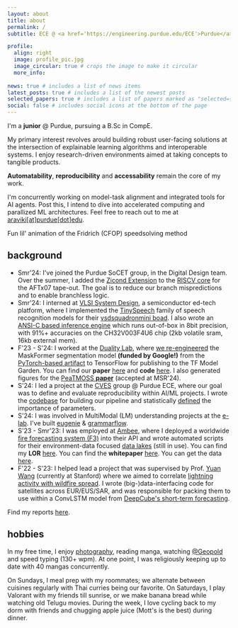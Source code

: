 ```yaml
---
layout: about
title: about
permalink: /
subtitle: ECE @ <a href='https://engineering.purdue.edu/ECE'>Purdue</a> | AI Engineer/Researcher

profile:
  align: right
  image: profile_pic.jpg
  image_circular: true # crops the image to make it circular
  more_info: 
  
news: true # includes a list of news items
latest_posts: true # includes a list of the newest posts
selected_papers: true # includes a list of papers marked as "selected={true}"
social: false # includes social icons at the bottom of the page
---
```


I'm a **junior** @ Purdue, pursuing a B.Sc in CompE.

My primary interest revolves arould building robust user-facing solutions at the intersection of explainable learning algorithms and interoperable systems. I enjoy research-driven environments aimed at taking concepts to tangible products. 

<b>Automatability</b>, <b>reproducibility</b> and <b>accessability</b> remain the core of my work. 

I'm concurrently working on model-task alignment and integrated tools for AI agents. Post this, I intend to dive into accelerated computing and parallized ML architectures. Feel free to reach out to me at [araviki[at]purdue[dot]edu](mailto:araviki@purdue.edu).


<script type="module" src="https://unpkg.com/@splinetool/viewer@1.1.8/build/spline-viewer.js"></script>
<spline-viewer loading-anim-type="spinner-small-dark" url="https://prod.spline.design/yM3OABoP-icn9QQo/scene.splinecode"></spline-viewer>
<div class="caption">
    Fun lil' animation of the Fridrich (CFOP) speedsolving method
</div>


## background 

* Smr'24: I've joined the Purdue SoCET group, in the Digital Design team. Over the summer, I added the [Zicond Extension](https://github.com/riscvarchive/riscv-zicond/) to the [RISCV core](https://github.com/Purdue-SoCET/RISCVBusiness/tree/rv32zc) for the AFTx07 tape-out. The goal is to reduce our branch mispredictions and to enable branchless logic.
* Smr'24: I interned at [VLSI System Design](https://www.vlsisystemdesign.com/), a semiconductor ed-tech platform, where I implemented the [TinySpeech](https://arxiv.org/abs/2008.04245) family of speech recognition models for their [vsdsquadronmini boad](https://www.vlsisystemdesign.com/vsdsquadronmini/). I also wrote an [ANSI-C based inference engine](https://github.com/AkshathRaghav/tinyspeech) which runs out-of-box in 8bit precision, with 91%+ accuracies on the CH32V003F4U6 chip (2kb volatile sram, 16kb external mem). 
* F'23 - S'24: I worked at the [Duality Lab](https://davisjam.github.io/), where [we re-engineered](https://akshathraghav.github.io/projects/maskformer/) the MaskFormer segmentation model **(funded by Google!)** from the [PyTorch-based artifact](https://github.com/facebookresearch/MaskFormer) to TensorFlow for publishing to the TF Model Garden. You can find our **paper** [here](https://arxiv.org/pdf/2404.18801) and **code** [here](https://github.com/PurdueDualityLab/tf-maskformer/tree/PR_Draft/models/official/projects/maskformer). I also generated figures for the [PeaTMOSS **paper**](https://arxiv.org/pdf/2402.00699.pdf) (accepted at MSR'24).
* S'24: I led a project at the [CVES](https://yhlu.net/research.html) group @ Purdue ECE, where our goal was to define and evaluate reproducibility within AI/ML projects. I wrote the [codebase](https://github.com/AkshathRaghav/RAIS) for building our pipeline and statistically [defined](https://akshathraghav.github.io/projects/rais/) the importance of parameters. 
* S'24: I was involved in MultiModal (LM) understanding projects at the [e-lab](https://e-lab.github.io/). I've built [eugenie](https://akshathraghav.github.io/projects/eugenie/) & [grammarflow](https://akshathraghav.github.io/projects/grammarflow/).
* S'23 - Smr'23: I was employed at [Ambee](https://www.getambee.com/), where I deployed a worldwide [fire forecasting system (F3)](https://akshathraghav.github.io/projects/ambee/) into their API and wrote automated scripts for their environment-data focused [data lakes](https://www.getambee.com/api-documentation) (still in use). You can find my **LOR** [here](https://akshathraghav.github.io/assets/pdf/AkshathRaghavR_LOR_Ambee.pdf). You can find the **whitepaper** [here](https://www.researchgate.net/publication/372769364_Time-Driven_Fire_Risk_Forecasting_Leveraging_Historical_Trends_for_Enhanced_Seasonal_Modeling). You can get the data [here](https://www.getambee.com/api-documentation).
* F'22 - S'23: I helped lead a project that was supervised by Prof. [Yuan Wang](https://wang-lab.stanford.edu/people/yuan-wang) (currently at Stanford) where we aimed to correlate [lightning activity with wildfire spread](https://akshathraghav.github.io/projects/lwl/). I wrote (big-)data-interfacing code for satellites across EUR/EUS/SAR, and was responsible for packing them to use within a ConvLSTM model from [DeepCube's short-term forecasting](https://github.com/DeepCube-org/uc3-public-notebooks/blob/main/3_UC3_DL_models_XAI.ipynb).

Find my reports [here](https://akshathraghav.github.io/projects/).

<!-- ## interests

At the highest level, I'm super excited about the [Partner as a Product (PaaP)](https://uxdesign.cc/this-is-the-moment-to-reinvent-your-product-1ee084e38ab1) era we're entering into. I hope to gain experience across the systems we ('re going to) base our lives on, from hardware-level programming to cloud-based HA lifecycles. Majoring in ECE gives me the oppurtunity to develop myself in these areas. 

More specifically, I work with language models and learning algorithms. I like to augment intelligence in LLMs, as opposed to using them as a general purpose solution (which it's not). I approach any AI problem (overarching the ML bubble) as a toddler trying to learn -- by using their senses and the environment. I believe the future of intelligence will come from making machines self-aware of their need to integrate with other machines.  -->

<!-- Going forward, I aim to specialize in the art of **solution-building**, by bridging happening research with dynamic market needs. My approach involves deep-diving into research to understand core principles thoroughly and then 'swimming' across to explore its applications, ensuring my projects are both **fundamentally robust and practically relevant**. -->
<!-- 
Lessons from my mentors: 
- *Reliable software is a by-product of a robust design process;*
- *Quality work is replicable, replicable work guarantees quality;*
- *If it's not use(d)(ful), what's the point of building it?* -->
<!-- - *Every unexplained idea in one field can be explained by another;* -->

## hobbies 

In my free time, I enjoy [photography](https://akshathraghav.github.io/photography/), reading manga, watching [@Geopold](https://www.youtube.com/@Geopoldd) and speed typing (130+ wpm). At one point, I was religiously keeping up to date with 40 mangas concurrently. 

On Sundays, I meal prep with my roommates; we alternate between cuisines regularly with Thai curries being our favorite. On Saturdays, I play Valorant with my friends till sunrise, or we make banana bread while watching old Telugu movies. During the week, I love cycling back to my dorm with friends and chugging apple juice (Mott's is the best) during dinner. 